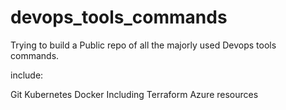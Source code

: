 # devops_tools_commands

Trying to build a Public repo of all the majorly used Devops tools commands.

include:

Git
Kubernetes
Docker
Including Terraform Azure resources 
